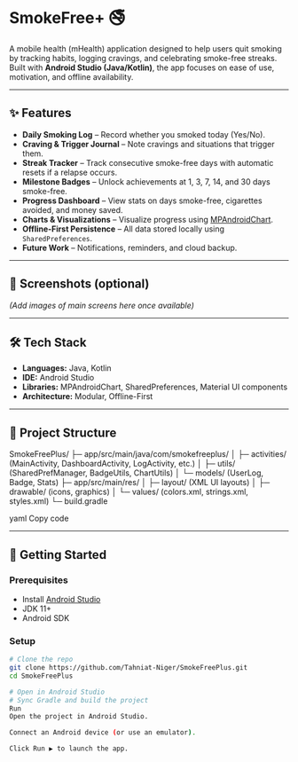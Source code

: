 # SmokeFree+ 🚭
A mobile health (mHealth) application designed to help users quit smoking by tracking habits, logging cravings, and celebrating smoke-free streaks. Built with **Android Studio (Java/Kotlin)**, the app focuses on ease of use, motivation, and offline availability.

---

## ✨ Features
- **Daily Smoking Log** – Record whether you smoked today (Yes/No).
- **Craving & Trigger Journal** – Note cravings and situations that trigger them.
- **Streak Tracker** – Track consecutive smoke-free days with automatic resets if a relapse occurs.
- **Milestone Badges** – Unlock achievements at 1, 3, 7, 14, and 30 days smoke-free.
- **Progress Dashboard** – View stats on days smoke-free, cigarettes avoided, and money saved.
- **Charts & Visualizations** – Visualize progress using [MPAndroidChart](https://github.com/PhilJay/MPAndroidChart).
- **Offline-First Persistence** – All data stored locally using `SharedPreferences`.
- **Future Work** – Notifications, reminders, and cloud backup.

---

## 📱 Screenshots (optional)
*(Add images of main screens here once available)*

---

## 🛠️ Tech Stack
- **Languages:** Java, Kotlin  
- **IDE:** Android Studio  
- **Libraries:** MPAndroidChart, SharedPreferences, Material UI components  
- **Architecture:** Modular, Offline-First  

---

## 📂 Project Structure
SmokeFreePlus/
├─ app/src/main/java/com/smokefreeplus/
│ ├─ activities/ (MainActivity, DashboardActivity, LogActivity, etc.)
│ ├─ utils/ (SharedPrefManager, BadgeUtils, ChartUtils)
│ └─ models/ (UserLog, Badge, Stats)
├─ app/src/main/res/
│ ├─ layout/ (XML UI layouts)
│ ├─ drawable/ (icons, graphics)
│ └─ values/ (colors.xml, strings.xml, styles.xml)
└─ build.gradle

yaml
Copy code

---

## 🚀 Getting Started

### Prerequisites
- Install [Android Studio](https://developer.android.com/studio)  
- JDK 11+  
- Android SDK

### Setup
```bash
# Clone the repo
git clone https://github.com/Tahniat-Niger/SmokeFreePlus.git
cd SmokeFreePlus

# Open in Android Studio
# Sync Gradle and build the project
Run
Open the project in Android Studio.

Connect an Android device (or use an emulator).

Click Run ▶ to launch the app.
